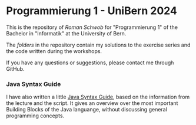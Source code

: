 # Programmierung 1 - UniBern 2024

This is the repository of *Roman Schwob* for "Programmierung 1" of the Bachelor in "Informatik" at the University of Bern.

The *folders* in the repository contain my solutions to the exercise series and the code written during the workshops.

If you have any questions or suggestions, please contact me through GitHub.

### Java Syntax Guide

I have also written a little [Java Syntax Guide](./Java_SyntaxGuide/00_Java_SyntaxGuide.md), based on the information from the lecture and the script.
It gives an overview over the most important Building Blocks of the Java languange, without discussing general programming concepts.
